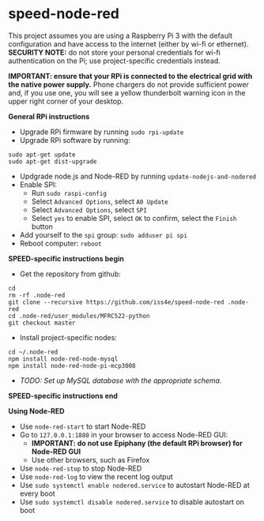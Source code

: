 # speed-node-red
This project assumes you are using a Raspberry Pi 3 with the default configuration and
have access to the internet (either by wi-fi or ethernet).
**SECURITY NOTE:** do not store your personal credentials for wi-fi authentication on the Pi; use project-specific credentials instead.

**IMPORTANT: ensure that your RPi is connected to the electrical grid with the native power supply.**
Phone chargers do not provide sufficient power and, if you use one, you will see a yellow thunderbolt
warning icon in the upper right corner of your desktop.

**General RPi instructions**
* Upgrade RPi firmware by running `sudo rpi-update`
* Upgrade RPi software by running:
```
sudo apt-get update
sudo apt-get dist-upgrade
```

* Updgrade node.js and Node-RED by running ``update-nodejs-and-nodered``
* Enable SPI:
  * Run `sudo raspi-config`
  * Select `Advanced Options`, select `A0 Update`
  * Select `Advanced Options`, select `SPI`
  * Select `yes` to enable SPI, select `OK` to confirm, select the `Finish` button
* Add yourself to the `spi` group: `sudo adduser pi spi`
* Reboot computer: `reboot`

**SPEED-specific instructions begin**

* Get the repository from github:
```
cd
rm -rf .node-red
git clone --recursive https://github.com/iss4e/speed-node-red .node-red
cd .node-red/user_modules/MFRC522-python
git checkout master
```

* Install project-specific nodes:
```
cd ~/.node-red
npm install node-red-node-mysql
npm install node-red-node-pi-mcp3008
```

* *TODO: Set up MySQL database with the appropriate schema.*

**SPEED-specific instructions end**

**Using Node-RED**
* Use `node-red-start` to start Node-RED
* Go to `127.0.0.1:1880` in your browser to access Node-RED GUI:
  * **IMPORTANT: do not use Epiphany (the default RPi browser) for Node-RED GUI**
  * Use other browsers, such as Firefox
* Use `node-red-stop` to stop Node-RED
* Use `node-red-log` to view the recent log output
* Use `sudo systemctl enable nodered.service` to autostart Node-RED at every boot
* Use `sudo systemctl disable nodered.service` to disable autostart on boot
